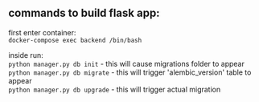 ## commands to build flask app:  

first enter container:  
`docker-compose exec backend /bin/bash`

inside run:  
`python manager.py db init` - this will cause migrations folder to appear  
`python manager.py db migrate` - this will trigger 'alembic_version' table to appear  
`python manager.py db upgrade` - this will trigger actual migration

